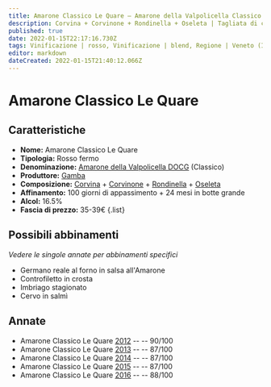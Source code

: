 ```yaml
---
title: Amarone Classico Le Quare – Amarone della Valpolicella Classico DOCG – Gamba – Veneto (IT) – 35-39€ – 3★-4★
description: Corvina + Corvinone + Rondinella + Oseleta | Tagliata di cavallo all'aceto balsamico – Controfiletto in crosta – Imbriago stagionato – Cervo in salmì 
published: true
date: 2022-01-15T22:17:16.730Z
tags: Vinificazione | rosso, Vinificazione | blend, Regione | Veneto (IT), Vinificazione | fermo, Vitigni | Corvina, Vitigno | Rondinella, Vitigno | Corvinone, Vitigno | Oseleta, Prezzi | 35-39€, Valutazioni | 4 stelle, Alimento | cavallo, Alimento | manzo, Alimento | Formaggi - Imbriago stagionato, Alimento | cervo, Aromatizzazione | in salmì, Aromatizzazione | all'aceto balsamico, Aromatizzazione | in crosta
editor: markdown
dateCreated: 2022-01-15T21:40:12.066Z
---
```


# Amarone Classico Le Quare

## Caratteristiche
- **Nome:** Amarone Classico Le Quare
- **Tipologia:** Rosso fermo
- **Denominazione:** [Amarone della Valpolicella DOCG](/denominazioni/Italia/Veneto/DOCG/Amarone-della-Valpolicella) (Classico)
- **Produttore:** [Gamba](/produttori/Italia/Veneto/Gamba) 
- **Composizione:** [Corvina](/vitigni/Italia/bacca-nera/corvina) + [Corvinone](/vitigni/Italia/bacca-nera/corvinone) + [Rondinella](/vitigni/Italia/bacca-nera/rondinella) + [Oseleta](/vitigni/Italia/bacca-nera/oseleta)
- **Affinamento:** 100 giorni di appassimento + 24 mesi in botte grande
- **Alcol:** 16.5%
- **Fascia di prezzo:** 35-39€
{.list}

## Possibili abbinamenti
*Vedere le singole annate per abbinamenti specifici*

- Germano reale al forno in salsa all'Amarone
- Controfiletto in crosta
- Imbriago stagionato
- Cervo in salmì

## Annate
- Amarone Classico Le Quare [2012](vini/Italia/Veneto/Gamba/Amarone-Classico-Le-Quare/2012) -- <span class="star-4"></span> -- 90/100
- Amarone Classico Le Quare [2013](vini/Italia/Veneto/Gamba/Amarone-Classico-Le-Quare/2013) -- <span class="star-3"></span> -- 87/100
- Amarone Classico Le Quare [2014](vini/Italia/Veneto/Gamba/Amarone-Classico-Le-Quare/2014) -- <span class="star-3"></span> -- 87/100 
- Amarone Classico Le Quare [2015](vini/Italia/Veneto/Gamba/Amarone-Classico-Le-Quare/2015) -- <span class="star-3"></span> -- 87/100
- Amarone Classico Le Quare [2016](vini/Italia/Veneto/Gamba/Amarone-Classico-Le-Quare/2016) -- <span class="star-3"></span> -- 88/100